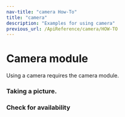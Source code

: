 ```yaml
---
nav-title: "camera How-To"
title: "camera"
description: "Examples for using camera"
previous_url: /ApiReference/camera/HOW-TO
---
```

# Camera module
Using a camera requires the camera module.
<snippet id='camera-require'/>

### Taking a picture.
<snippet id='camera-take-picture'/>

### Check for availability
<snippet id='camera-is-availabile'/>